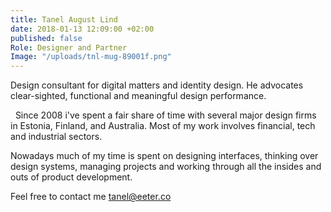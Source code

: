 ```yaml
---
title: Tanel August Lind
date: 2018-01-13 12:09:00 +02:00
published: false
Role: Designer and Partner
Image: "/uploads/tnl-mug-89001f.png"
---
```


Design consultant for digital matters and identity design. He advocates clear-sighted, functional and meaningful design performance.

  Since 2008 i've spent a fair share of time with several major design firms in Estonia, Finland, and Australia. Most of my work involves financial, tech and industrial sectors.

Nowadays much of my time is spent on designing interfaces, thinking over design systems, managing projects and working through all the insides and outs of product development.

Feel free to contact me <a href="mailo:tanel@eeter.co">tanel@eeter.co</a>